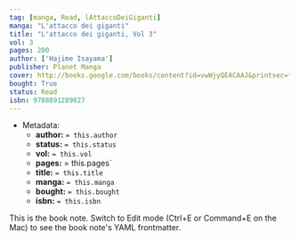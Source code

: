 ```yaml
---
tag: [manga, Read, lAttaccoDeiGiganti]
manga: "L'attacco dei giganti"
title: "L'attacco dei giganti, Vol 3"
vol: 3
pages: 200
author: ['Hajime Isayama']
publisher: Planet Manga
cover: http://books.google.com/books/content?id=vwWjyQEACAAJ&printsec=frontcover&img=1&zoom=1&source=gbs_api
bought: True
status: Read
isbn: 9788891289827
---
```


- Metadata:
    - **author:** `= this.author`
    - **status:** `= this.status`
    - **vol:** `= this.vol`
    - **pages:** = this.pages`
    - **title:** `= this.title`
    - **manga:** `= this.manga`
    - **bought:** `= this.bought`
    - **isbn:** `= this.isbn`


This is the book note. Switch to Edit mode (Ctrl+E or Command+E on the Mac) to see the book note's YAML frontmatter.